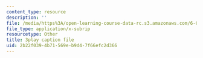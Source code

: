 ```yaml
---
content_type: resource
description: ''
file: /media/https%3A/open-learning-course-data-rc.s3.amazonaws.com/6-033-computer-system-engineering-spring-2018/2b22f0394b71569eb9d47f66efc2d366_r2_-2KW76ec.vtt
file_type: application/x-subrip
resourcetype: Other
title: 3play caption file
uid: 2b22f039-4b71-569e-b9d4-7f66efc2d366
---
```

